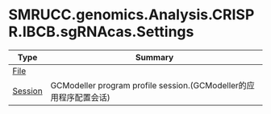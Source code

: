 ﻿
# SMRUCC.genomics.Analysis.CRISPR.IBCB.sgRNAcas.Settings

|Type|Summary|
|----|-------|
|[File](./File.md)||
|[Session](./Session.md)|GCModeller program profile session.(GCModeller的应用程序配置会话)|

